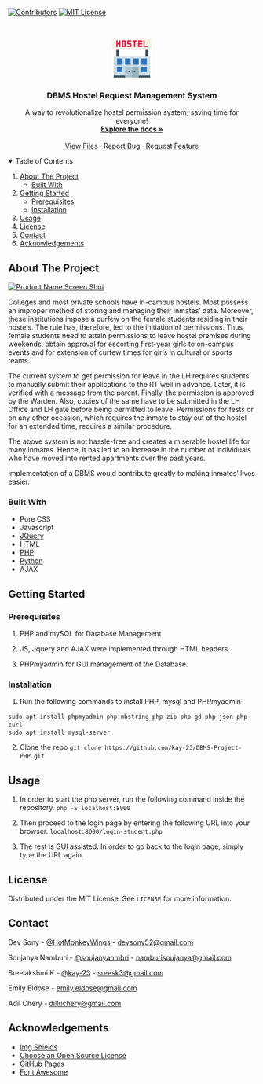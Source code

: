 [![Contributors][contributors-shield]][contributors-url]
[![MIT License][license-shield]][license-url]



<!-- PROJECT LOGO -->
<br />
<p align="center">
  <a href="https://github.com/kay-23/DBMS-Project-PHP">
    <img src="hostel.png" alt="Logo" width="80" height="80">
  </a>

  <h3 align="center">DBMS Hostel Request Management System</h3>

  <p align="center">
    A way to revolutionalize hostel permission system, saving time for everyone!
    <br />
    <a href="https://github.com/kay-23/DBMS-Project-PHP"><strong>Explore the docs »</strong></a>
    <br />
    <br />
    <a href="https://github.com/kay-23/DBMS-Project-PHP">View Files</a>
    ·
    <a href="https://github.com/kay-23/DBMS-Project-PHP/issues">Report Bug</a>
    ·
    <a href="https://github.com/kay-23/DBMS-Project-PHP/issues">Request Feature</a>
  </p>
</p>



<!-- TABLE OF CONTENTS -->
<details open="open">
  <summary>Table of Contents</summary>
  <ol>
    <li>
      <a href="#about-the-project">About The Project</a>
      <ul>
        <li><a href="#built-with">Built With</a></li>
      </ul>
    </li>
    <li>
      <a href="#getting-started">Getting Started</a>
      <ul>
        <li><a href="#prerequisites">Prerequisites</a></li>
        <li><a href="#installation">Installation</a></li>
      </ul>
    </li>
    <li><a href="#usage">Usage</a></li>
    <li><a href="#license">License</a></li>
    <li><a href="#contact">Contact</a></li>
    <li><a href="#acknowledgements">Acknowledgements</a></li>
  </ol>
</details>



<!-- ABOUT THE PROJECT -->
## About The Project

[![Product Name Screen Shot][product-screenshot]](https://example.com)

Colleges and most private schools have in-campus hostels. Most possess an improper method of storing and managing their inmates’ data. Moreover, these institutions impose a curfew on the female students residing in their hostels. The rule has, therefore, led to the initiation of permissions. Thus, female students need to attain permissions to leave hostel premises during weekends, obtain approval for escorting first-year girls to on-campus events and for extension of curfew times for girls in cultural or sports teams.

The current system to get permission for leave in the LH requires students to manually submit their applications to the RT well in advance. Later, it is verified with a message from the parent. Finally, the permission is approved by the Warden. Also, copies of the same have to be submitted in the LH Office and LH gate before being permitted to leave. Permissions for fests or on any other occasion, which requires the inmate to stay out of the hostel for an extended time, requires a similar procedure.

The above system is not hassle-free and creates a miserable hostel life for many inmates. Hence, it has led to an increase in the number of individuals who have moved into rented apartments over the past years.

Implementation of a DBMS would contribute greatly to making inmates’ lives easier.


### Built With

* Pure CSS
* Javascript
* [JQuery](https://jquery.com)
* HTML
* [PHP](https://www.php.net/)
* [Python](https://www.python.org/)
* AJAX

<!-- GETTING STARTED -->
## Getting Started

### Prerequisites

1. PHP and mySQL for Database Management

2. JS, Jquery and AJAX were implemented through HTML headers.

3. PHPmyadmin for GUI management of the Database.

### Installation

1. Run the following commands to install PHP, mysql and PHPmyadmin
```sudo apt-get install php libapache2-mod-php
sudo apt install phpmyadmin php-mbstring php-zip php-gd php-json php-curl
sudo apt install mysql-server
```

2. Clone the repo
   ```git clone https://github.com/kay-23/DBMS-Project-PHP.git```
   
<!-- USAGE EXAMPLES -->
## Usage

1. In order to start the php server, run the following command inside the repository.
```php -S localhost:8000```

2. Then proceed to the login page by entering the following URL into your browser.
```localhost:8000/login-student.php```

3. The rest is GUI assisted. In order to go back to the login page, simply type the URL again.


<!-- LICENSE -->
## License

Distributed under the MIT License. See `LICENSE` for more information.



<!-- CONTACT -->
## Contact

Dev Sony - [@HotMonkeyWings](https://github.com/HotMonkeyWings) - devsony52@gmail.com

Soujanya Namburi - [@soujanyanmbri](https://github.com/soujanyanmbri) - namburisoujanya@gmail.com

Sreelakshmi K - [@kay-23](https://github.com/kay-23) - sreesk3@gmail.com

Emily Eldose - emily.eldose@gmail.com

Adil Chery - dilluchery@gmail.com


<!-- ACKNOWLEDGEMENTS -->
## Acknowledgements
* [Img Shields](https://shields.io)
* [Choose an Open Source License](https://opensource.org/licenses/MIT)
* [GitHub Pages](https://pages.github.com)
* [Font Awesome](https://fontawesome.com)





<!-- MARKDOWN LINKS & IMAGES -->
<!-- https://www.markdownguide.org/basic-syntax/#reference-style-links -->
[contributors-shield]: https://img.shields.io/badge/Conitrbutors-5-brightgreen
[contributors-url]: https://github.com/kay-23/DBMS-Project-PHP/graphs/contributors
[issues-shield]: https://img.shields.io/github/issues/othneildrew/Best-README-Template.svg?style=for-the-badge
[issues-url]: https://github.com/kay-23/DBMS-Project-PHP/issues
[license-shield]: https://img.shields.io/badge/license-MIT-orange
[license-url]: https://github.com/kay-23/DBMS-Project-PHP/blob/master/LICENSE.txt
[product-screenshot]: Screenshots/Screenshot%20(5).png
